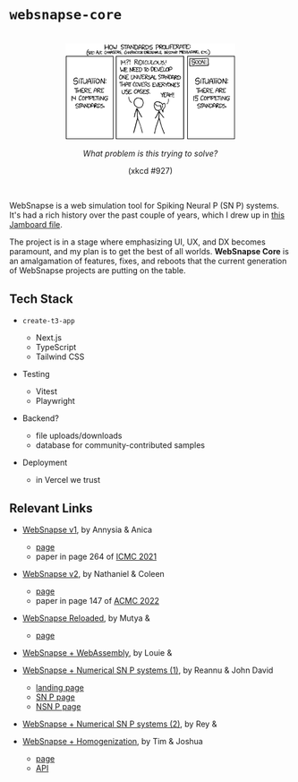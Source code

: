 # `websnapse-core`

<br />

<div align="center">
	<img src="public/standards.png" width="60%" />
	<p><i>What problem is this trying to solve?</i></p>
	<p>(xkcd #927)</p>
</div>

<br />

WebSnapse is a web simulation tool for Spiking Neural P (SN P) systems. It's had a rich history over the past couple of years, which I drew up in [this Jamboard file](https://jamboard.google.com/d/18fGQR_r_HbXuWYxwzf07Aqd6nfJDIsEYFRig8E9XsMg/edit?usp=sharing).

The project is in a stage where emphasizing UI, UX, and DX becomes paramount, and my plan is to get the best of all worlds. **WebSnapse Core** is an amalgamation of features, fixes, and reboots that the current generation of WebSnapse projects are putting on the table.

## Tech Stack

- `create-t3-app`

  - Next.js
  - TypeScript
  - Tailwind CSS

- Testing

  - Vitest
  - Playwright

- Backend?

  - file uploads/downloads
  - database for community-contributed samples

- Deployment
  - in Vercel we trust

## Relevant Links

- [WebSnapse v1](https://github.com/chinadupaya/WebSnapse), by Annysia & Anica

  - [page](https://chinadupaya.github.io/WebSnapse/#/)
  - paper in page 264 of [ICMC 2021](https://konferencia.unideb.hu/sites/default/files/upload_documents/icmc-2021-proceedings-august-2021.pdf)

- [WebSnapse v2](https://github.com/nccruel/websnapse_extended), by Nathaniel & Coleen

  - [page](https://nccruel.github.io/websnapse_extended/#/)
  - paper in page 147 of [ACMC 2022](https://drive.google.com/file/d/1LYCBeGTFf3X5UOzJSSBcmqBgstJYAg5a/view)

- [WebSnapse Reloaded](https://github.com/websnapse), by Mutya &

  - [page](https://websnapse.github.io/)

- [WebSnapse + WebAssembly](https://github.com/lmgal/websnapse-v3), by Louie &

- [WebSnapse + Numerical SN P systems (1)](https://github.com/CS199-Instrella-Vidad), by Reannu & John David

  - [landing page](https://snapse.website/)
  - [SN P page](https://snp.snapse.website/)
  - [NSN P page](https://nsnp.snapse.website/)

- [WebSnapse + Numerical SN P systems (2)](https://github.com/numerical-websnapse), by Rey &

- [WebSnapse + Homogenization](https://github.com/pyTimK/Homogeneous-Algorithm-for-SN-P-System/tree/main), by Tim & Joshua

  - [page](https://websnapse-homogenize.netlify.app/)
  - [API](https://homogenize.fly.dev/)
